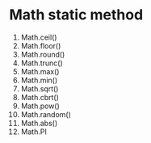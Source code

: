 # Math static method

1. Math.ceil()
2. Math.floor()
3. Math.round()
4. Math.trunc()
5. Math.max()
6. Math.min()
7. Math.sqrt()
8. Math.cbrt()
9. Math.pow()
10. Math.random()
11. Math.abs()
12. Math.PI
